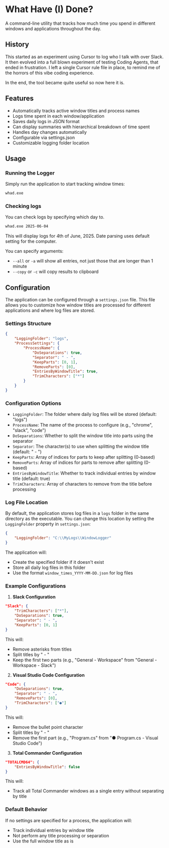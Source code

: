 # What Have (I) Done?

A command-line utility that tracks how much time you spend in different windows and applications throughout the day.

## History

This started as an experiment using Cursor to log who I talk with over Slack. It then evolved into a full blown experiment of
testing Coding Agents, that ended in frustration. I left a single Cursor rule file in place, to remind me of the horrors of
this vibe coding experience.

In the end, the tool became quite useful so now here it is.

## Features

- Automatically tracks active window titles and process names
- Logs time spent in each window/application
- Saves daily logs in JSON format
- Can display summaries with hierarchical breakdown of time spent
- Handles day changes automatically
- Configurable via settings.json
- Customizable logging folder location

## Usage

### Running the Logger

Simply run the application to start tracking window times:

```bash
whad.exe
```

### Checking logs

You can check logs by specifying which day to.

```bash
whad.exe 2025-06-04
```

This will display logs for 4th of June, 2025. Date parsing uses default setting for the computer.

You can specify arguments:

- `--all` or `-a` will show all entries, not just those that are longer than 1 minute
- `--copy` or `-c` will copy results to clipboard

## Configuration

The application can be configured through a `settings.json` file. This file allows you to customize how window titles are processed for different applications and where log files are stored.

### Settings Structure

```json
{
    "LoggingFolder": "logs",
    "ProcessSettings": {
        "ProcessName": {
            "DoSeparations": true,
            "Separator": " - ",
            "KeepParts": [0, 1],
            "RemoveParts": [0],
            "EntriesByWindowTitle": true,
            "TrimCharacters": ["*"]
        }
    }
}
```

### Configuration Options

- `LoggingFolder`: The folder where daily log files will be stored (default: "logs")
- `ProcessName`: The name of the process to configure (e.g., "chrome", "slack", "code")
- `DoSeparations`: Whether to split the window title into parts using the separator
- `Separator`: The character(s) to use when splitting the window title (default: " - ")
- `KeepParts`: Array of indices for parts to keep after splitting (0-based)
- `RemoveParts`: Array of indices for parts to remove after splitting (0-based)
- `EntriesByWindowTitle`: Whether to track individual entries by window title (default: true)
- `TrimCharacters`: Array of characters to remove from the title before processing

### Log File Location

By default, the application stores log files in a `logs` folder in the same directory as the executable. You can change this location by setting the `LoggingFolder` property in `settings.json`:

```json
{
    "LoggingFolder": "C:\\MyLogs\\WindowLogger"
}
```

The application will:
- Create the specified folder if it doesn't exist
- Store all daily log files in this folder
- Use the format `window_times_YYYY-MM-DD.json` for log files

### Example Configurations

1. **Slack Configuration**
```json
"Slack": {
    "TrimCharacters": ["*"],
    "DoSeparations": true,
    "Separator": " - ",
    "KeepParts": [0, 1]
}
```
This will:
- Remove asterisks from titles
- Split titles by " - "
- Keep the first two parts (e.g., "General - Workspace" from "General - Workspace - Slack")

2. **Visual Studio Code Configuration**
```json
"Code": {
    "DoSeparations": true,
    "Separator": " - ",
    "RemoveParts": [0],
    "TrimCharacters": ["●"]
}
```
This will:
- Remove the bullet point character
- Split titles by " - "
- Remove the first part (e.g., "Program.cs" from "● Program.cs - Visual Studio Code")

3. **Total Commander Configuration**
```json
"TOTALCMD64": {
    "EntriesByWindowTitle": false
}
```
This will:
- Track all Total Commander windows as a single entry without separating by title

### Default Behavior

If no settings are specified for a process, the application will:
- Track individual entries by window title
- Not perform any title processing or separation
- Use the full window title as is
